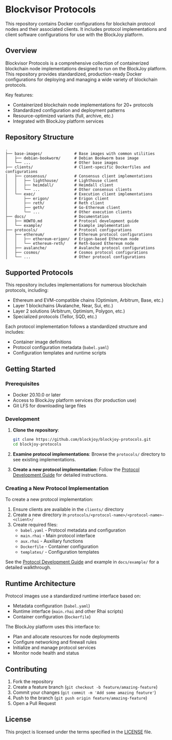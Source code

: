 # Blockvisor Protocols

This repository contains Docker configurations for blockchain protocol nodes and their associated clients. It includes protocol implementations and client software configurations for use with the BlockJoy platform.

## Overview

Blockvisor Protocols is a comprehensive collection of containerized blockchain node implementations designed to run on the BlockJoy platform. This repository provides standardized, production-ready Docker configurations for deploying and managing a wide variety of blockchain protocols.

Key features:
- Containerized blockchain node implementations for 20+ protocols
- Standardized configuration and deployment patterns
- Resource-optimized variants (full, archive, etc.)
- Integrated with BlockJoy platform services

## Repository Structure

```
.
├── base-images/              # Base images with common utilities
│   ├── debian-bookworm/      # Debian Bookworm base image
│   └── ...                   # Other base images
├── clients/                  # Client-specific Dockerfiles and configurations
│   ├── consensus/            # Consensus client implementations
│   │   ├── lighthouse/       # Lighthouse client
│   │   ├── heimdall/         # Heimdall client
│   │   └── ...               # Other consensus clients
│   └── exec/                 # Execution client implementations
│       ├── erigon/           # Erigon client
│       ├── reth/             # Reth client
│       ├── geth/             # Go-Ethereum client
│       └── ...               # Other execution clients
├── docs/                     # Documentation
│   ├── HOWTO.md              # Protocol development guide
│   └── example/              # Example implementation
├── protocols/                # Protocol configurations
│   ├── ethereum/             # Ethereum protocol configurations
│   │   ├── ethereum-erigon/  # Erigon-based Ethereum node
│   │   └── ethereum-reth/    # Reth-based Ethereum node
│   ├── avalanche/            # Avalanche protocol configurations
│   ├── cosmos/               # Cosmos protocol configurations
│   └── ...                   # Other protocol configurations
```

## Supported Protocols

This repository includes implementations for numerous blockchain protocols, including:

- Ethereum and EVM-compatible chains (Optimism, Arbitrum, Base, etc.)
- Layer 1 blockchains (Avalanche, Near, Sui, etc.)
- Layer 2 solutions (Arbitrum, Optimism, Polygon, etc.)
- Specialized protocols (Tellor, SQD, etc.)

Each protocol implementation follows a standardized structure and includes:
- Container image definitions
- Protocol configuration metadata (`babel.yaml`)
- Configuration templates and runtime scripts

## Getting Started

### Prerequisites

- Docker 20.10.0 or later
- Access to BlockJoy platform services (for production use)
- Git LFS for downloading large files

### Development

1. **Clone the repository**:
   ```bash
   git clone https://github.com/blockjoy/blockjoy-protocols.git
   cd blockjoy-protocols
   ```

2. **Examine protocol implementations**:
   Browse the `protocols/` directory to see existing implementations.

3. **Create a new protocol implementation**:
   Follow the [Protocol Development Guide](docs/HOWTO.md) for detailed instructions.

### Creating a New Protocol Implementation

To create a new protocol implementation:

1. Ensure clients are available in the `clients/` directory
2. Create a new directory in `protocols/<protocol-name>/<protocol-name>-<client>/`
3. Create required files:
   - `babel.yaml` - Protocol metadata and configuration
   - `main.rhai` - Main protocol interface
   - `aux.rhai` - Auxiliary functions
   - `Dockerfile` - Container configuration
   - `templates/` - Configuration templates

See the [Protocol Development Guide](docs/HOWTO.md) and example in `docs/example/` for a detailed walkthrough.

## Runtime Architecture

Protocol images use a standardized runtime interface based on:
- Metadata configuration (`babel.yaml`)
- Runtime interface (`main.rhai` and other Rhai scripts)
- Container configuration (`Dockerfile`)

The BlockJoy platform uses this interface to:
- Plan and allocate resources for node deployments
- Configure networking and firewall rules
- Initialize and manage protocol services
- Monitor node health and status

## Contributing

1. Fork the repository
2. Create a feature branch (`git checkout -b feature/amazing-feature`)
3. Commit your changes (`git commit -m 'Add some amazing feature'`)
4. Push to the branch (`git push origin feature/amazing-feature`)
5. Open a Pull Request

## License

This project is licensed under the terms specified in the [LICENSE](LICENSE) file.
